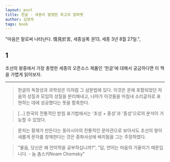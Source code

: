 ```yaml
---
layout: post
title: 한글 - 세종이 발명한 최고의 알파벳
author: 김영욱
tags: book
---
```


"마음은 말로써 나타난다. 情見於言, 세종실록 권13, 세종 3년 8월 27일.", 

## 1
조선의 왕중에서 가장 총명한 세종의 오픈소스 제품인 '한글'에 대해서 궁금하다면 이 책을 가볍게 읽어보자.

----

> 한글의 독창성과 과학성은 이처럼 그 삼분법에 있다. 이것은 운에 포함되었던 자음의 성질과 모임의 성질을 분리해내고, 나아가 이것들을 마침내 소리글자로 표현하는 데에 성공했다는 뜻을 함축한다.

> [...] 한국의 전통적인 받침 표기법에서는 '초성 + 중성'과 '종성'으로의 분석이 가능할 수 있었다.

> 문자는 황제가 만든다는 동아시아의 전통적인 문자관으로 보아서도 조선의 왕이 새롭게 문자를 창제한다는 것은 중화사상에 배치됨을 그는 주장하였다.

> "물음, 당신은 왜 언어학을 공부하십니까?", "답, 언어는 마음의 거울이기 때문입니다. - 놈 촘스키Noam Chomsky"
